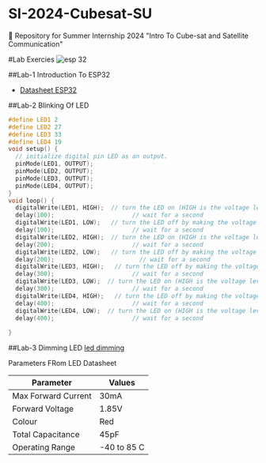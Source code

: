 # SI-2024-Cubesat-SU
📡 Repository for Summer Internship 2024 "Intro To Cube-sat and Satellite Communication"

#Lab Exercies
![esp 32](https://github.com/Pooja6608/SI-2024-Cubesat-SU/assets/173778746/7c671f96-f207-4ba6-963a-a068764fbda8)


##Lab-1 Introduction To ESP32


- [Datasheet ESP32](https://github.com/silicon-sat/SI-2024-CubeSat/blob/main/docs/Datasheet-ESP32.pdf)

##Lab-2 Blinking Of LED

```C
#define LED1 2
#define LED2 27
#define LED3 33
#define LED4 19
void setup() {
  // initialize digital pin LED as an output.
  pinMode(LED1, OUTPUT);
  pinMode(LED2, OUTPUT);
  pinMode(LED3, OUTPUT);
  pinMode(LED4, OUTPUT);
}
void loop() {
  digitalWrite(LED1, HIGH);  // turn the LED on (HIGH is the voltage level)
  delay(100);                      // wait for a second
  digitalWrite(LED1, LOW);   // turn the LED off by making the voltage LOW
  delay(100);                      // wait for a second
  digitalWrite(LED2, HIGH);  // turn the LED on (HIGH is the voltage level)
  delay(200);                      // wait for a second
  digitalWrite(LED2, LOW);   // turn the LED off by making the voltage LOW
  delay(200);                        // wait for a second
  digitalWrite(LED3, HIGH);   // turn the LED off by making the voltage LOW
  delay(300);                      // wait for a second
  digitalWrite(LED3, LOW);  // turn the LED on (HIGH is the voltage level)
  delay(300);                      // wait for a second
  digitalWrite(LED4, HIGH);   // turn the LED off by making the voltage LOW
  delay(400);                      // wait for a second
  digitalWrite(LED4, LOW);  // turn the LED on (HIGH is the voltage level)
  delay(400);                      // wait for a second
  
}
```
##Lab-3 Dimming LED
[led dimming](https://github.com/Pooja6608/SI-2024-Cubesat-SU/blob/main/Arduino/led%20dimming)

Parameters FRom LED Datasheet

| Parameter | Values |
|---------|----------|
|Max Forward Current|30mA|
|Forward Voltage|1.85V|
|Colour|Red|
|Total Capacitance|45pF|
|Operating Range|-40 to 85 C|
